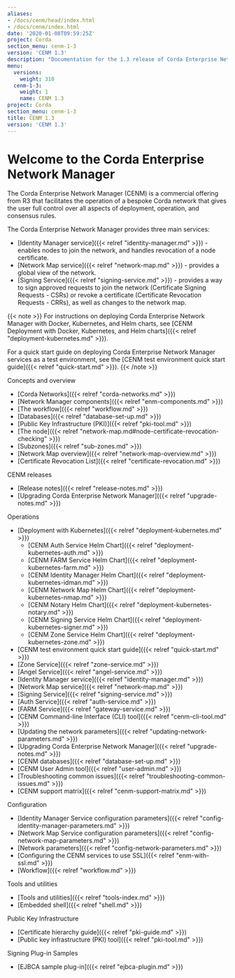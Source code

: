 ```yaml
---
aliases:
- /docs/cenm/head/index.html
- /docs/cenm/index.html
date: '2020-01-08T09:59:25Z'
project: Corda
section_menu: cenm-1-3
version: 'CENM 1.3'
description: "Documentation for the 1.3 release of Corda Enterprise Network Manager (CENM)"
menu:
  versions:
    weight: 310
  cenm-1-3:
    weight: 1
    name: CENM 1.3
project: Corda
section_menu: cenm-1-3
title: CENM 1.3
version: 'CENM 1.3'
---
```


# Welcome to the Corda Enterprise Network Manager

The Corda Enterprise Network Manager (CENM) is a commercial offering from R3 that facilitates the operation of a bespoke
Corda network that gives the user full control over all aspects of deployment, operation, and consensus rules.

The Corda Enterprise Network Manager provides three main services:

* [Identity Manager service]({{< relref "identity-manager.md" >}}) - enables nodes to join the network, and handles revocation of a node certificate.
* [Network Map service]({{< relref "network-map.md" >}}) - provides a global view of the network.
* [Signing Service]({{< relref "signing-service.md" >}}) - provides a way to sign approved requests to join the network (Certificate Signing Requests - CSRs) or revoke a certificate (Certificate Revocation Requests - CRRs), as well as changes to the network map.

{{< note >}}
For instructions on deploying Corda Enterprise Network Manager with Docker, Kubernetes, and Helm charts, see [CENM Deployment with Docker, Kubernetes, and Helm charts]({{< relref "deployment-kubernetes.md" >}}).

For a quick start guide on deploying Corda Enterprise Network Manager services as a test environment, see the [CENM test environment quick start guide]({{< relref "quick-start.md" >}}).
{{< /note >}}

Concepts and overview

* [Corda Networks]({{< relref "corda-networks.md" >}})
* [Network Manager components]({{< relref "enm-components.md" >}})
* [The workflow]({{< relref "workflow.md" >}})
* [Databases]({{< relref "database-set-up.md" >}})
* [Public Key Infrastructure (PKI)]({{< relref "pki-tool.md" >}})
* [The node]({{< relref "network-map.md#node-certificate-revocation-checking" >}})
* [Subzones]({{< relref "sub-zones.md" >}})
* [Network Map overview]({{< relref "network-map-overview.md" >}})
* [Certificate Revocation List]({{< relref "certificate-revocation.md" >}})

CENM releases

* [Release notes]({{< relref "release-notes.md" >}})
* [Upgrading Corda Enterprise Network Manager]({{< relref "upgrade-notes.md" >}})

Operations

* [Deployment with Kubernetes]({{< relref "deployment-kubernetes.md" >}})
  * [CENM Auth Service Helm Chart]({{< relref "deployment-kubernetes-auth.md" >}})
  * [CENM FARM Service Helm Chart]({{< relref "deployment-kubernetes-farm.md" >}})
  * [CENM Identity Manager Helm Chart]({{< relref "deployment-kubernetes-idman.md" >}})
  * [CENM Network Map Helm Chart]({{< relref "deployment-kubernetes-nmap.md" >}})
  * [CENM Notary Helm Chart]({{< relref "deployment-kubernetes-notary.md" >}})
  * [CENM Signing Service Helm Chart]({{< relref "deployment-kubernetes-signer.md" >}})
  * [CENM Zone Service Helm Chart]({{< relref "deployment-kubernetes-zone.md" >}})
* [CENM test environment quick start guide]({{< relref "quick-start.md" >}})
* [Zone Service]({{< relref "zone-service.md" >}})
* [Angel Service]({{< relref "angel-service.md" >}})
* [Identity Manager service]({{< relref "identity-manager.md" >}})
* [Network Map service]({{< relref "network-map.md" >}})
* [Signing Service]({{< relref "signing-service.md" >}})
* [Auth Service]({{< relref "auth-service.md" >}})
* [FARM Service]({{< relref "gateway-service.md" >}})
* [CENM Command-line Interface (CLI) tool]({{< relref "cenm-cli-tool.md" >}})
* [Updating the network parameters]({{< relref "updating-network-parameters.md" >}})
* [Upgrading Corda Enterprise Network Manager]({{< relref "upgrade-notes.md" >}})
* [CENM databases]({{< relref "database-set-up.md" >}})
* [CENM User Admin tool]({{< relref "user-admin.md" >}})
* [Troubleshooting common issues]({{< relref "troubleshooting-common-issues.md" >}})
* [CENM support matrix]({{< relref "cenm-support-matrix.md" >}})

Configuration

* [Identity Manager Service configuration parameters]({{< relref "config-identity-manager-parameters.md" >}})
* [Network Map Service configuration parameters]({{< relref "config-network-map-parameters.md" >}})
* [Network parameters]({{< relref "config-network-parameters.md" >}})
* [Configuring the CENM services to use SSL]({{< relref "enm-with-ssl.md" >}})
* [Workflow]({{< relref "workflow.md" >}})

Tools and utilities

* [Tools and utilities]({{< relref "tools-index.md" >}})
* [Embedded shell]({{< relref "shell.md" >}})

Public Key Infrastructure

* [Certificate hierarchy guide]({{< relref "pki-guide.md" >}})
* [Public key infrastructure (PKI) tool]({{< relref "pki-tool.md" >}})

Signing Plug-in Samples

* [EJBCA sample plug-in]({{< relref "ejbca-plugin.md" >}})
